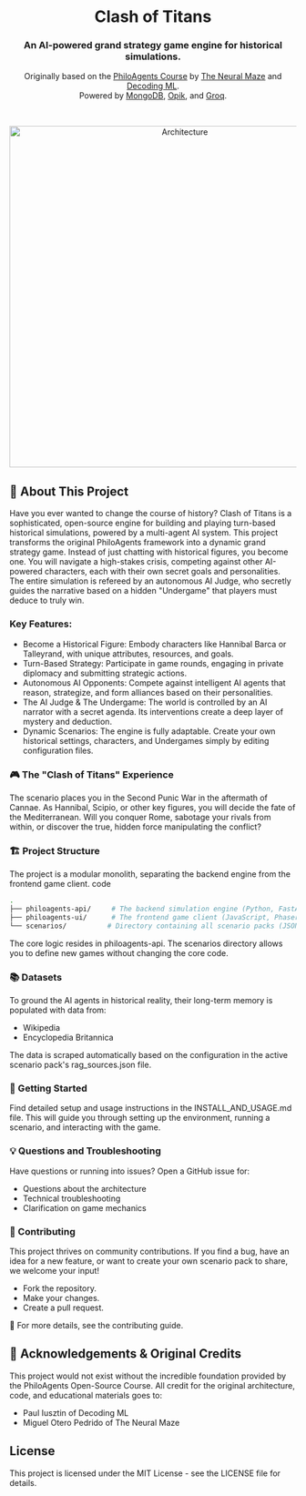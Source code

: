 <div align="center">
<h1>Clash of Titans</h1>
<h3>An AI-powered grand strategy game engine for historical simulations.</h3>
<p class="tagline">
Originally based on the <a href="https://github.com/neural-maze/philoagents-course">PhiloAgents Course</a> by <a href="https://theneuralmaze.substack.com/">The Neural Maze</a> and <a href="https://decodingml.substack.com">Decoding ML</a>.
</br>
Powered by <a href="https://rebrand.ly/philoagents-mongodb">MongoDB</a>, <a href="https://rebrand.ly/philoagents-opik">Opik</a>, and <a href="https://rebrand.ly/philoagents-groq">Groq</a>.
</p>
</div>
</br>
<p align="center">
<img src="static/diagrams/system_architecture.png" alt="Architecture" width="600">
</p>

## 📖 About This Project

Have you ever wanted to change the course of history? Clash of Titans is a sophisticated, open-source engine for building and playing turn-based historical simulations, powered by a multi-agent AI system.
This project transforms the original PhiloAgents framework into a dynamic grand strategy game. Instead of just chatting with historical figures, you become one. You will navigate a high-stakes crisis, competing against other AI-powered characters, each with their own secret goals and personalities. The entire simulation is refereed by an autonomous AI Judge, who secretly guides the narrative based on a hidden "Undergame" that players must deduce to truly win.

### Key Features:
- Become a Historical Figure: Embody characters like Hannibal Barca or Talleyrand, with unique attributes, resources, and goals.
- Turn-Based Strategy: Participate in game rounds, engaging in private diplomacy and submitting strategic actions.
- Autonomous AI Opponents: Compete against intelligent AI agents that reason, strategize, and form alliances based on their personalities.
- The AI Judge & The Undergame: The world is controlled by an AI narrator with a secret agenda. Its interventions create a deep layer of mystery and deduction.
- Dynamic Scenarios: The engine is fully adaptable. Create your own historical settings, characters, and Undergames simply by editing configuration files.

### 🎮 The "Clash of Titans" Experience
The scenario places you in the Second Punic War in the aftermath of Cannae. As Hannibal, Scipio, or other key figures, you will decide the fate of the Mediterranean. Will you conquer Rome, sabotage your rivals from within, or discover the true, hidden force manipulating the conflict?

### 🏗️ Project Structure
The project is a modular monolith, separating the backend engine from the frontend game client.
code
```bash
.
├── philoagents-api/     # The backend simulation engine (Python, FastAPI, LangGraph)
├── philoagents-ui/      # The frontend game client (JavaScript, Phaser.js)
└── scenarios/          # Directory containing all scenario packs (JSON files)
```
The core logic resides in philoagents-api. The scenarios directory allows you to define new games without changing the core code.
### 📚 Datasets
To ground the AI agents in historical reality, their long-term memory is populated with data from:
- Wikipedia
- Encyclopedia Britannica

The data is scraped automatically based on the configuration in the active scenario pack's rag_sources.json file.
### 🚀 Getting Started
Find detailed setup and usage instructions in the INSTALL_AND_USAGE.md file. This will guide you through setting up the environment, running a scenario, and interacting with the game.
### 💡 Questions and Troubleshooting
Have questions or running into issues? Open a GitHub issue for:
- Questions about the architecture
- Technical troubleshooting
- Clarification on game mechanics
### 🥂 Contributing
This project thrives on community contributions. If you find a bug, have an idea for a new feature, or want to create your own scenario pack to share, we welcome your input!
- Fork the repository.
- Make your changes.
- Create a pull request.

📍 For more details, see the contributing guide.
## 🙏 Acknowledgements & Original Credits
This project would not exist without the incredible foundation provided by the PhiloAgents Open-Source Course. All credit for the original architecture, code, and educational materials goes to:
- Paul Iusztin of Decoding ML
- Miguel Otero Pedrido of The Neural Maze

## License

This project is licensed under the MIT License - see the LICENSE file for details.